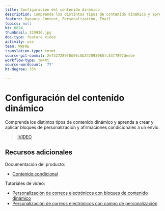 ```yaml
---
title: Configuración del contenido dinámico
description: Comprenda los distintos tipos de contenido dinámico y aprenda a crear y aplicar bloques de personalización y afirmaciones condicionales a un envío.
feature: Dynamic Content, Personalization, Email
topics: null
kt: 6824
thumbnail: 329936.jpg
doc-type: feature video
activity: use
team: WWFRE
translation-type: tm+mt
source-git-commit: 2e7327289f8d05c5b247893085fc53f7897dedde
workflow-type: tm+mt
source-wordcount: '77'
ht-degree: 35%

---
```



# Configuración del contenido dinámico

Comprenda los distintos tipos de contenido dinámico y aprenda a crear y aplicar bloques de personalización y afirmaciones condicionales a un envío.

>[!VIDEO](https://video.tv.adobe.com/v/329936?quality=12)

## Recursos adicionales

Documentación del producto:

* [Contenido condicional](https://docs.adobe.com/content/help/es-ES/campaign-classic/using/sending-messages/personalizing-deliveries/conditional-content.html)

Tutoriales de vídeo:

* [Personalización de correos electrónicos con bloques de contenido dinámico](/help/sending-messages/email-channel/personalization-with-dynamic-content-blocks.md)
* [Personalización de correos electrónicos con campo de personalización](/help/sending-messages/email-channel/personalizing-emails-using-personalization-fields.md)
